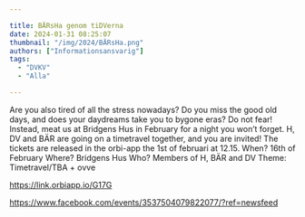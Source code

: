 ```yaml
---

title: BÄRsHa genom tiDVerna
date: 2024-01-31 08:25:07
thumbnail: "/img/2024/BÄRsHa.png"
authors: ["Informationsansvarig"]
tags: 
  - "DVKV"
  - "Alla"

---
```

Are you also tired of all the stress nowadays? Do you miss the good old days, and does your daydreams take you to bygone eras? Do not fear! Instead, meat us at Bridgens Hus in February for a night you won’t forget. H, DV and BÄR are going on a timetravel together, and you are invited! The tickets are released in the orbi-app the 1st of februari at 12.15.
When? 16th of February
Where? Bridgens Hus
Who? Members of H, BÄR and DV
Theme: Timetravel/TBA + ovve

https://link.orbiapp.io/G17G

https://www.facebook.com/events/3537504079822077/?ref=newsfeed